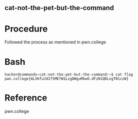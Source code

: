 ## cat-not-the-pet-but-the-command
# Procedure
Followed the process as mentioned in pwn.college
# Bash
`hacker@commands~cat-not-the-pet-but-the-command:~$ cat flag
pwn.college{AL5KfuJd2fSMEfW1LzgDWguMkwO.dFzN1QDLxgTN1czW}`
# Reference
pwn.college
